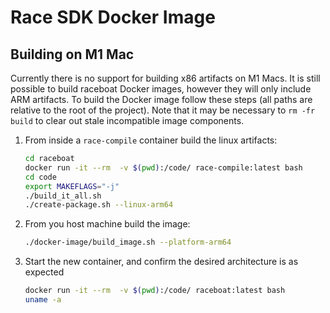 # Race SDK Docker Image

## Building on M1 Mac

Currently there is no support for building x86 artifacts on M1 Macs. It is still possible to build raceboat Docker images, however they will only include ARM artifacts. To build the Docker image follow these steps (all paths are relative to the root of the project).  Note that it may be necessary to `rm -fr build` to clear out stale incompatible image components.  

1. From inside a `race-compile` container build the linux artifacts:
    ```bash
    cd raceboat
    docker run -it --rm  -v $(pwd):/code/ race-compile:latest bash
    cd code
    export MAKEFLAGS="-j"
    ./build_it_all.sh
    ./create-package.sh --linux-arm64
    ```
2. From you host machine build the image:
    ```bash
    ./docker-image/build_image.sh --platform-arm64
    ```
3. Start the new container, and confirm the desired architecture is as expected
   ```bash
   docker run -it --rm  -v $(pwd):/code/ raceboat:latest bash
   uname -a
   ```

